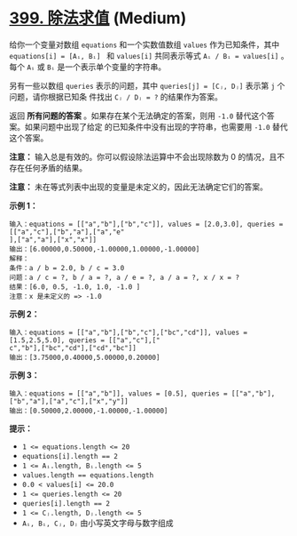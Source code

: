 # [399. 除法求值][link] (Medium)

[link]: https://leetcode.cn/problems/evaluate-division/

给你一个变量对数组 `equations` 和一个实数值数组 `values` 作为已知条件，其中 `equations[i] = [Aᵢ, Bᵢ]
` 和 `values[i]` 共同表示等式 `Aᵢ / Bᵢ = values[i]` 。每个 `Aᵢ` 或 `Bᵢ` 是一个表示单个变量的字符串。

另有一些以数组 `queries` 表示的问题，其中 `queries[j] = [Cⱼ, Dⱼ]` 表示第 `j` 个问题，请你根据已知条
件找出 `Cⱼ / Dⱼ = ?` 的结果作为答案。

返回 **所有问题的答案** 。如果存在某个无法确定的答案，则用 `-1.0` 替代这个答案。如果问题中出现了给定
的已知条件中没有出现的字符串，也需要用 `-1.0` 替代这个答案。

**注意：** 输入总是有效的。你可以假设除法运算中不会出现除数为 0 的情况，且不存在任何矛盾的结果。

**注意：** 未在等式列表中出现的变量是未定义的，因此无法确定它们的答案。

**示例 1：**

```
输入：equations = [["a","b"],["b","c"]], values = [2.0,3.0], queries = [["a","c"],["b","a"],["a","e"
],["a","a"],["x","x"]]
输出：[6.00000,0.50000,-1.00000,1.00000,-1.00000]
解释：
条件：a / b = 2.0, b / c = 3.0
问题：a / c = ?, b / a = ?, a / e = ?, a / a = ?, x / x = ?
结果：[6.0, 0.5, -1.0, 1.0, -1.0 ]
注意：x 是未定义的 => -1.0
```

**示例 2：**

```
输入：equations = [["a","b"],["b","c"],["bc","cd"]], values = [1.5,2.5,5.0], queries = [["a","c"],["
c","b"],["bc","cd"],["cd","bc"]]
输出：[3.75000,0.40000,5.00000,0.20000]
```

**示例 3：**

```
输入：equations = [["a","b"]], values = [0.5], queries = [["a","b"],["b","a"],["a","c"],["x","y"]]
输出：[0.50000,2.00000,-1.00000,-1.00000]
```

**提示：**

- `1 <= equations.length <= 20`
- `equations[i].length == 2`
- `1 <= Aᵢ.length, Bᵢ.length <= 5`
- `values.length == equations.length`
- `0.0 < values[i] <= 20.0`
- `1 <= queries.length <= 20`
- `queries[i].length == 2`
- `1 <= Cⱼ.length, Dⱼ.length <= 5`
- `Aᵢ, Bᵢ, Cⱼ, Dⱼ` 由小写英文字母与数字组成
